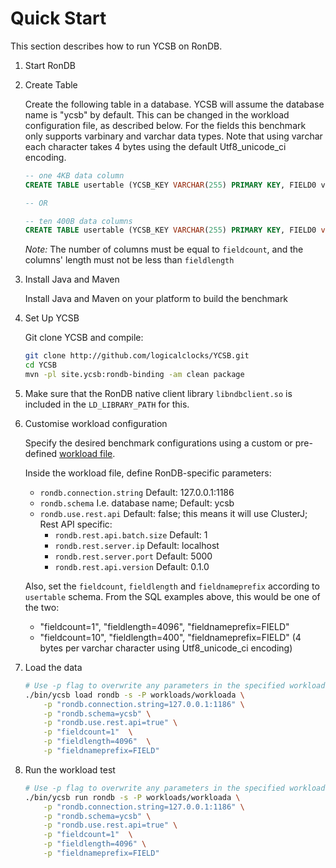 <!--
Copyright (c) 2014 - 2021 YCSB contributors. All rights reserved.
Copyright (c) 2022 Hopsworks AB contributors. All rights reserved.

Licensed under the Apache License, Version 2.0 (the "License"); you
may not use this file except in compliance with the License. You
may obtain a copy of the License at

http://www.apache.org/licenses/LICENSE-2.0

Unless required by applicable law or agreed to in writing, software
distributed under the License is distributed on an "AS IS" BASIS,
WITHOUT WARRANTIES OR CONDITIONS OF ANY KIND, either express or
implied. See the License for the specific language governing
permissions and limitations under the License. See accompanying
LICENSE file.
-->

# Quick Start

This section describes how to run YCSB on RonDB.

1. Start RonDB

2. Create Table

    Create the following table in a database. YCSB will assume the database name is "ycsb" by default. This can be changed in the workload configuration file, as described below. For the fields this benchmark only supports varbinary and varchar data types. Note that using varchar each character takes 4 bytes using the default Utf8_unicode_ci encoding.

    ```sql
    -- one 4KB data column
    CREATE TABLE usertable (YCSB_KEY VARCHAR(255) PRIMARY KEY, FIELD0 varbinary(4096))

    -- OR

    -- ten 400B data columns
    CREATE TABLE usertable (YCSB_KEY VARCHAR(255) PRIMARY KEY, FIELD0 varchar(100), FIELD1 varchar(100), FIELD2 varchar(100), FIELD3 varchar(100), FIELD4 varchar(100), FIELD5 varchar(100), FIELD6 varchar(100), FIELD7 varchar(100), FIELD8 varchar(100), FIELD9 varchar(100));
    ```

    *Note:* The number of columns must be equal to `fieldcount`, and the columns' length must not be less than `fieldlength`

3. Install Java and Maven

    Install Java and Maven on your platform to build the benchmark

4. Set Up YCSB

    Git clone YCSB and compile:
    ```bash
    git clone http://github.com/logicalclocks/YCSB.git
    cd YCSB
    mvn -pl site.ycsb:rondb-binding -am clean package
    ```

5. Make sure that the RonDB native client library `libndbclient.so` is included in the `LD_LIBRARY_PATH` for this.

6. Customise workload configuration

    Specify the desired benchmark configurations using a custom or pre-defined [workload file](../workloads/).

    Inside the workload file, define RonDB-specific parameters:
    - `rondb.connection.string`  Default: 127.0.0.1:1186
    - `rondb.schema`  I.e. database name; Default: ycsb
    - `rondb.use.rest.api` Default: false; this means it will use ClusterJ; Rest API specific:
        - `rondb.rest.api.batch.size` Default: 1
        - `rondb.rest.server.ip` Default: localhost
        - `rondb.rest.server.port` Default: 5000
        - `rondb.rest.api.version` Default: 0.1.0

    Also, set the `fieldcount`, `fieldlength` and `fieldnameprefix` according to `usertable` schema. From the SQL examples above, this would be one of the two:
    - "fieldcount=1", "fieldlength=4096", "fieldnameprefix=FIELD"
    - "fieldcount=10", "fieldlength=400", "fieldnameprefix=FIELD" (4 bytes per varchar character using Utf8_unicode_ci encoding)

7. Load the data

    ```bash
    # Use -p flag to overwrite any parameters in the specified workload file
    ./bin/ycsb load rondb -s -P workloads/workloada \
        -p "rondb.connection.string=127.0.0.1:1186" \
        -p "rondb.schema=ycsb" \
        -p "rondb.use.rest.api=true" \
        -p "fieldcount=1"  \
        -p "fieldlength=4096"  \
        -p "fieldnameprefix=FIELD"
    ```

8. Run the workload test

    ```bash
    # Use -p flag to overwrite any parameters in the specified workload file
    ./bin/ycsb run rondb -s -P workloads/workloada \
        -p "rondb.connection.string=127.0.0.1:1186" \
        -p "rondb.schema=ycsb" \
        -p "rondb.use.rest.api=true" \
        -p "fieldcount=1"  \
        -p "fieldlength=4096" \
        -p "fieldnameprefix=FIELD" 
    ```
